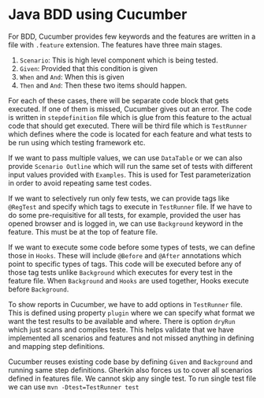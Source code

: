 # Java BDD using Cucumber

For BDD, Cucumber provides few keywords and the features are written in a file with `.feature` extension. The features have three main stages.
1. `Scenario`: This is high level component which is being tested.
2. `Given`: Provided that this condition is given
3. `When` and `And`: When this is given
4. `Then` and `And`: Then these two items should happen.

For each of these cases, there will be separate code block that gets executed. If one of them is missed, Cucumber gives out an error.
The code is written in `stepdefinition` file which is glue from this feature to the actual code that should get executed. There will be third file which is `TestRunner` which defines where the code is located for each feature and what tests to be run using which testing framework etc.

If we want to pass multiple values, we can use `DataTable` or we can also provide `Scenario Outline` which will run the same set of tests with different input values provided with `Examples`. This is used for Test parameterization in order to avoid repeating same test codes.

If we want to selectively run only few tests, we can provide tags like `@RegTest` and specify which tags to execute in `TestRunner` file.
If we have to do some pre-requisitive for all tests, for example, provided the user has opened browser and is logged in, we can use `Background` keyword in the feature. This must be at the top of feature file.

If we want to execute some code before some types of tests, we can define those in `Hooks`. These will include `@Before` and `@After` annotations which point to specific types of tags. This code will be executed before any of those tag tests unlike `Background` which executes for every test in the feature file.
When `Background` and `Hooks` are used together, Hooks execute before `Background`.

To show reports in Cucumber, we have to add options in `TestRunner` file. This is defined using property `plugin` where we can specify what format we want the test results to be available and where.
There is option `dryRun` which just scans and compiles teste. This helps validate that we have implemented all scenarios and features and not missed anything in defining and mapping step definitions.


Cucumber reuses existing code base by defining `Given` and `Background` and running same step definitions. Gherkin also forces us to cover all scenarios defined in features file. We cannot skip any single test. To run single test file we can use `mvn -Dtest=TestRunner test`

